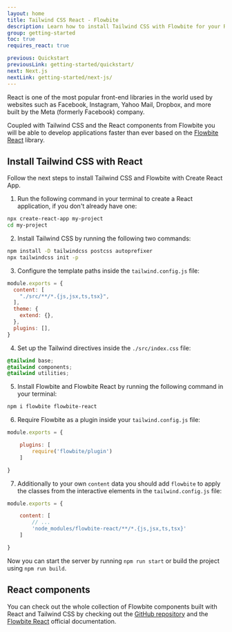```yaml
---
layout: home
title: Tailwind CSS React - Flowbite
description: Learn how to install Tailwind CSS with Flowbite for your React project and start developing modern web applications using interactive elements based on utility classes
group: getting-started
toc: true
requires_react: true

previous: Quickstart
previousLink: getting-started/quickstart/
next: Next.js
nextLink: getting-started/next-js/
---
```


React is one of the most popular front-end libraries in the world used by websites such as Facebook, Instagram, Yahoo Mail, Dropbox, and more built by the Meta (formerly Facebook) company.

Coupled with Tailwind CSS and the React components from Flowbite you will be able to develop applications faster than ever based on the [Flowbite React](https://flowbite-react.com) library.

## Install Tailwind CSS with React

Follow the next steps to install Tailwind CSS and Flowbite with Create React App.

1. Run the following command in your terminal to create a React application, if you don't already have one:

```bash
npx create-react-app my-project
cd my-project
```

2. Install Tailwind CSS by running the following two commands:

```bash
npm install -D tailwindcss postcss autoprefixer
npx tailwindcss init -p
```

3. Configure the template paths inside the `tailwind.config.js` file:

```javascript
module.exports = {
  content: [
    "./src/**/*.{js,jsx,ts,tsx}",
  ],
  theme: {
    extend: {},
  },
  plugins: [],
}
```

4. Set up the Tailwind directives inside the `./src/index.css` file:

```css
@tailwind base;
@tailwind components;
@tailwind utilities;
```

5. Install Flowbite and Flowbite React by running the following command in your terminal:

```bash
npm i flowbite flowbite-react
```

6. Require Flowbite as a plugin inside your `tailwind.config.js` file:

```javascript
module.exports = {

    plugins: [
        require('flowbite/plugin')
    ]

}
```

7. Additionally to your own `content` data you should add `flowbite` to apply the classes from the interactive elements in the `tailwind.config.js` file:

```javascript
module.exports = {

    content: [
        // ...
        'node_modules/flowbite-react/**/*.{js,jsx,ts,tsx}'
    ]

}
```

Now you can start the server by running `npm run start` or build the project using `npm run build`.

## React components

You can check out the whole collection of Flowbite components built with React and Tailwind CSS by checking out the [GitHub repository](https://github.com/themesberg/flowbite-react) and the [Flowbite React](https://flowbite-react.com) official documentation.